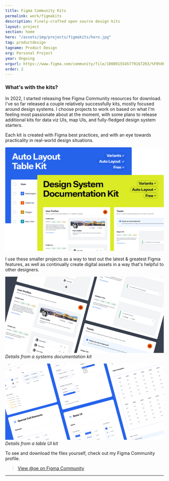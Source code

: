 ```yaml
---
title: Figma Community Kits
permalink: work/figmakits
description: Finely-crafted open source design kits
layout: project
section: home
hero: "/assets/img/projects/figmakits/hero.jpg"
tag: productdesign
tagname: Product Design
org: Personal Project
year: Ongoing
orgurl: https://www.figma.com/community/file/1008915545779167203/%F0%9F%8C%80-Auto-Layout-Table-Kit
order: 2
---
```


### What's with the kits?

In 2022, I started releasing free Figma Community resources for download. I've so far released a couple relatively successfully kits, mostly focused around design systems. I choose projects to work on based on what I'm feeling most passionate about at the moment, with some plans to release additional kits for data viz UIs, map UIs, and fully-fledged design system starters.

Each kit is created with Figma best practices, and with an eye towards practicality in real-world design situations.

<div class="spacer-8x"></div>

![Figma table UI kit](/assets/img/projects/figmakits/covers.png)

<div class="spacer-8x"></div>

I use these smaller projects as a way to test out the latest & greatest Figma features, as well as continually create digital assets in a way that's helpful to other designers.

<div class="spacer-8x"></div>

![Figma table UI kit](/assets/img/projects/figmakits/kitdetails.jpg)
*Details from a systems documentation kit*

![Figma table UI kit](/assets/img/projects/figmakits/kitdetails2.jpg)
*Details from a table UI kit*





To see and download the files yourself, check out my Figma Community profile.

> [View @oe on Figma Community](https://www.figma.com/@oe)


---



<!-- <iframe style="border: 1px solid rgba(0, 0, 0, 0.1);" width="100%" height="450" src="https://www.figma.com/@oe" allowfullscreen></iframe> -->

